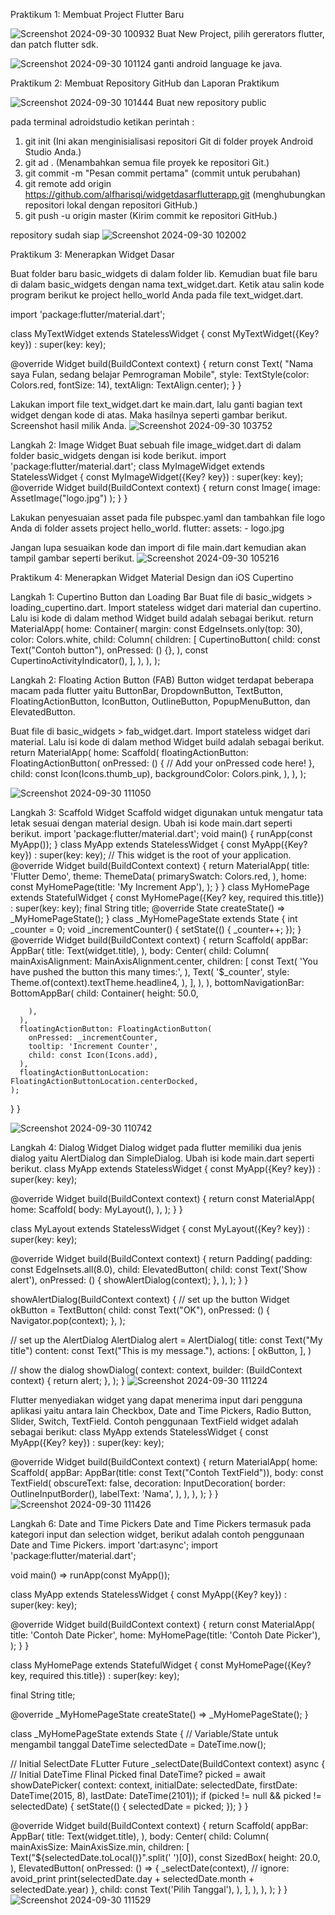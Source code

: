 Praktikum 1: Membuat Project Flutter Baru

![Screenshot 2024-09-30 100932](https://github.com/user-attachments/assets/a7aad9d9-b39e-4269-9c22-1cb6cae8adc4)
Buat New Project, pilih gererators flutter, dan patch flutter sdk.

![Screenshot 2024-09-30 101124](https://github.com/user-attachments/assets/8986e34e-a470-4c6e-9637-140c5f6b6fe4)
ganti android language ke java.

Praktikum 2: Membuat Repository GitHub dan Laporan Praktikum

![Screenshot 2024-09-30 101444](https://github.com/user-attachments/assets/ddc9310d-636a-437a-968c-a9f7d2680927)
Buat new repository public

pada terminal adroidstudio ketikan perintah :
1. git init (Ini akan menginisialisasi repositori Git di folder proyek Android Studio Anda.)
2. git ad . (Menambahkan semua file proyek ke repositori Git.)
3. git commit -m "Pesan commit pertama" (commit untuk perubahan)
4. git remote add origin https://github.com/alfharisqi/widgetdasarflutterapp.git (menghubungkan repositori lokal dengan repositori GitHub.)
5. git push -u origin master (Kirim commit ke repositori GitHub.)

repository sudah siap
![Screenshot 2024-09-30 102002](https://github.com/user-attachments/assets/8c8c61be-54e8-4971-9dc3-49a07efb4330)

Praktikum 3: Menerapkan Widget Dasar

Buat folder baru basic_widgets di dalam folder lib. Kemudian buat file baru di dalam basic_widgets dengan nama text_widget.dart. Ketik atau salin kode program berikut ke project hello_world Anda pada file text_widget.dart.

import 'package:flutter/material.dart';

class MyTextWidget extends StatelessWidget {
  const MyTextWidget({Key? key}) : super(key: key);

  @override
  Widget build(BuildContext context) {
    return const Text(
      "Nama saya Fulan, sedang belajar Pemrograman Mobile",
      style: TextStyle(color: Colors.red, fontSize: 14),
      textAlign: TextAlign.center);
  }
}

Lakukan import file text_widget.dart ke main.dart, lalu ganti bagian text widget dengan kode di atas. Maka hasilnya seperti gambar berikut. Screenshot hasil milik Anda.
![Screenshot 2024-09-30 103752](https://github.com/user-attachments/assets/e27fb641-43cd-4fb8-8a73-0101264709c2)

Langkah 2: Image Widget
Buat sebuah file image_widget.dart di dalam folder basic_widgets dengan isi kode berikut.
import 'package:flutter/material.dart';
class MyImageWidget extends StatelessWidget {
  const MyImageWidget({Key? key}) : super(key: key);
  @override
  Widget build(BuildContext context) {
    return const Image(
      image: AssetImage("logo.jpg")
    );
  }
}

Lakukan penyesuaian asset pada file pubspec.yaml dan tambahkan file logo Anda di folder assets project hello_world.
flutter:
  assets:
     - logo.jpg

Jangan lupa sesuaikan kode dan import di file main.dart kemudian akan tampil gambar seperti berikut.
![Screenshot 2024-09-30 105216](https://github.com/user-attachments/assets/c2975c3e-b0c8-4873-bbbc-56114dec1846)

Praktikum 4: Menerapkan Widget Material Design dan iOS Cupertino

Langkah 1: Cupertino Button dan Loading Bar
Buat file di basic_widgets > loading_cupertino.dart. Import stateless widget dari material dan cupertino. Lalu isi kode di dalam method Widget build adalah sebagai berikut.
return MaterialApp(
      home: Container(
        margin: const EdgeInsets.only(top: 30),
        color: Colors.white,
        child: Column(
          children: <Widget>[
            CupertinoButton(
              child: const Text("Contoh button"),
              onPressed: () {},
            ),
            const CupertinoActivityIndicator(),
          ],
        ),
      ),
    );

Langkah 2: Floating Action Button (FAB)
Button widget terdapat beberapa macam pada flutter yaitu ButtonBar, DropdownButton, TextButton, FloatingActionButton, IconButton, OutlineButton, PopupMenuButton, dan ElevatedButton.

Buat file di basic_widgets > fab_widget.dart. Import stateless widget dari material. Lalu isi kode di dalam method Widget build adalah sebagai berikut.
return MaterialApp(
      home: Scaffold(
        floatingActionButton: FloatingActionButton(
          onPressed: () {
            // Add your onPressed code here!
          },
          child: const Icon(Icons.thumb_up),
          backgroundColor: Colors.pink,
        ),
      ),
    );

![Screenshot 2024-09-30 111050](https://github.com/user-attachments/assets/d194b9cb-e4bc-4ce6-bec8-958a8f87a161)


Langkah 3: Scaffold Widget
Scaffold widget digunakan untuk mengatur tata letak sesuai dengan material design.
Ubah isi kode main.dart seperti berikut.
import 'package:flutter/material.dart';
void main() {
  runApp(const MyApp());
}
class MyApp extends StatelessWidget {
  const MyApp({Key? key}) : super(key: key);
  // This widget is the root of your application.
  @override
  Widget build(BuildContext context) {
    return MaterialApp(
      title: 'Flutter Demo',
      theme: ThemeData(
        primarySwatch: Colors.red,
      ),
      home: const MyHomePage(title: 'My Increment App'),
    );
  }
}
class MyHomePage extends StatefulWidget {
  const MyHomePage({Key? key, required this.title}) : super(key: key);
  final String title;
  @override
  State<MyHomePage> createState() => _MyHomePageState();
}
class _MyHomePageState extends State<MyHomePage> {
  int _counter = 0;
  void _incrementCounter() {
    setState(() {
      _counter++;
    });
  }
  @override
  Widget build(BuildContext context) {
    return Scaffold(
      appBar: AppBar(
        title: Text(widget.title),
      ),
      body: Center(
        child: Column(
          mainAxisAlignment: MainAxisAlignment.center,
          children: <Widget>[
            const Text(
              'You have pushed the button this many times:',
            ),
            Text(
              '$_counter',
              style: Theme.of(context).textTheme.headline4,
            ),
          ],
        ),
      ),
      bottomNavigationBar: BottomAppBar(
        child: Container(
          height: 50.0,
          
        ),
      ),
      floatingActionButton: FloatingActionButton(
        onPressed: _incrementCounter,
        tooltip: 'Increment Counter',
        child: const Icon(Icons.add),
      ), 
      floatingActionButtonLocation: FloatingActionButtonLocation.centerDocked,
    );
  }
}

![Screenshot 2024-09-30 110742](https://github.com/user-attachments/assets/5e278bf4-fc0c-4e85-b8b4-5736fd633d88)


Langkah 4: Dialog Widget
Dialog widget pada flutter memiliki dua jenis dialog yaitu AlertDialog dan SimpleDialog.
Ubah isi kode main.dart seperti berikut.
class MyApp extends StatelessWidget {
  const MyApp({Key? key}) : super(key: key);

  @override
  Widget build(BuildContext context) {
    return const MaterialApp(
      home: Scaffold(
        body: MyLayout(),
      ),
    );
  }
}

class MyLayout extends StatelessWidget {
  const MyLayout({Key? key}) : super(key: key);

  @override
  Widget build(BuildContext context) {
    return Padding(
      padding: const EdgeInsets.all(8.0),
      child: ElevatedButton(
        child: const Text('Show alert'),
        onPressed: () {
          showAlertDialog(context);
        },
      ),
    );
  }
}

showAlertDialog(BuildContext context) {
  // set up the button
  Widget okButton = TextButton(
    child: const Text("OK"),
    onPressed: () {
      Navigator.pop(context);
    },
  );

  // set up the AlertDialog
  AlertDialog alert = AlertDialog(
    title: const Text("My title")
    content: const Text("This is my message."),
    actions: [
      okButton,
    ],
  )

  // show the dialog
  showDialog(
    context: context,
    builder: (BuildContext context) {
      return alert;
    },
  );
}
![Screenshot 2024-09-30 111224](https://github.com/user-attachments/assets/fedbbbda-bfb6-4817-abd1-54099ae42039)

Flutter menyediakan widget yang dapat menerima input dari pengguna aplikasi yaitu antara lain Checkbox, Date and Time Pickers, Radio Button, Slider, Switch, TextField.
Contoh penggunaan TextField widget adalah sebagai berikut:
class MyApp extends StatelessWidget {
  const MyApp({Key? key}) : super(key: key);

  @override
  Widget build(BuildContext context) {
    return MaterialApp(
      home: Scaffold(
        appBar: AppBar(title: const Text("Contoh TextField")),
        body: const TextField(
          obscureText: false,
          decoration: InputDecoration(
            border: OutlineInputBorder(),
            labelText: 'Nama',
          ),
        ),
      ),
    );
  }
}
![Screenshot 2024-09-30 111426](https://github.com/user-attachments/assets/a57816ce-8137-4a3b-9de0-82c67e279538)

Langkah 6: Date and Time Pickers
Date and Time Pickers termasuk pada kategori input dan selection widget, berikut adalah contoh penggunaan Date and Time Pickers.
import 'dart:async';
import 'package:flutter/material.dart';

void main() => runApp(const MyApp());

class MyApp extends StatelessWidget {
  const MyApp({Key? key}) : super(key: key);

  @override
  Widget build(BuildContext context) {
    return const MaterialApp(
      title: 'Contoh Date Picker',
      home: MyHomePage(title: 'Contoh Date Picker'),
    );
  }
}

class MyHomePage extends StatefulWidget {
  const MyHomePage({Key? key, required this.title}) : super(key: key);

  final String title;

  @override
  _MyHomePageState createState() => _MyHomePageState();
}

class _MyHomePageState extends State<MyHomePage> {
  // Variable/State untuk mengambil tanggal
  DateTime selectedDate = DateTime.now();

  //  Initial SelectDate FLutter
  Future<void> _selectDate(BuildContext context) async {
    // Initial DateTime FIinal Picked
    final DateTime? picked = await showDatePicker(
        context: context,
        initialDate: selectedDate,
        firstDate: DateTime(2015, 8),
        lastDate: DateTime(2101));
    if (picked != null && picked != selectedDate) {
      setState(() {
        selectedDate = picked;
      });
    }
  }

  @override
  Widget build(BuildContext context) {
    return Scaffold(
      appBar: AppBar(
        title: Text(widget.title),
      ),
      body: Center(
        child: Column(
          mainAxisSize: MainAxisSize.min,
          children: <Widget>[
            Text("${selectedDate.toLocal()}".split(' ')[0]),
            const SizedBox(
              height: 20.0,
            ),
            ElevatedButton(
              onPressed: () => {
                _selectDate(context),
                // ignore: avoid_print
                print(selectedDate.day + selectedDate.month + selectedDate.year)
              },
              child: const Text('Pilih Tanggal'),
            ),
          ],
        ),
      ),
    );
  }
}
![Screenshot 2024-09-30 111529](https://github.com/user-attachments/assets/98e23adb-c37e-4a4b-9c11-0a20ede2aeb2)

